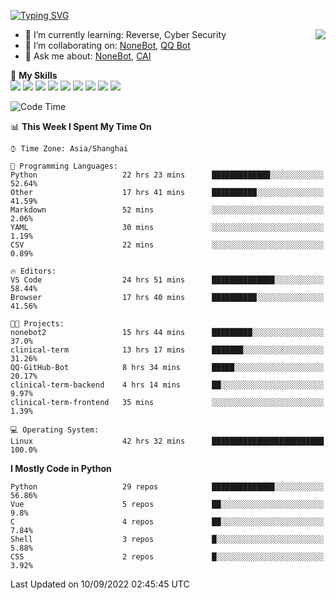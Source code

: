 [![Typing SVG](https://readme-typing-svg.herokuapp.com?size=25&duration=2500&color=8C43EA&vCenter=true&width=200&height=40&lines=Hi+there+%F0%9F%91%8B%F0%9F%8F%BB;I'm+yanyongyu)](https://git.io/typing-svg)

<a href="#">
  <img align="right" src="https://github-readme-stats.vercel.app/api?username=yanyongyu&count_private=true&show_icons=true&bg_color=15,f2f7fd,E0EAFC" />
</a>

- 🌱 I’m currently learning: Reverse, Cyber Security
- 👯 I’m collaborating on: [NoneBot](https://github.com/nonebot), [QQ Bot](https://github.com/Mrs4s/go-cqhttp)
- 💬 Ask me about: [NoneBot](https://github.com/nonebot), [CAI](https://github.com/cscs181/CAI)

🌟 **My Skills**  
![](https://img.shields.io/badge/-Python-3e74a2?style=flat-square&logo=Python&logoColor=fff)
![](https://img.shields.io/badge/-Node.js-339933?style=flat-square&logo=Node.js&logoColor=fff)
![](https://img.shields.io/badge/-Vue-4fc08d?style=flat-square&logo=Vue.js&logoColor=fff)
![](https://img.shields.io/badge/-React-2d98ce?style=flat-square&logo=React&logoColor=fff)
![](https://img.shields.io/badge/-Docker-2496ED?style=flat-square&logo=Docker&logoColor=fff)
![](https://img.shields.io/badge/-Linux-000000?style=flat-square&logo=Linux&logoColor=fff)
![](https://img.shields.io/badge/-MySQL-4479A1?style=flat-square&logo=MySQL&logoColor=fff)
![](https://img.shields.io/badge/-Redis-DC382D?style=flat-square&logo=Redis&logoColor=fff)
![](https://img.shields.io/badge/-MongoDB-47A248?style=flat-square&logo=MongoDB&logoColor=fff)

<!--START_SECTION:waka-->
![Code Time](http://img.shields.io/badge/Code%20Time-2%2C809%20hrs%2028%20mins-blue)

📊 **This Week I Spent My Time On** 

```text
⌚︎ Time Zone: Asia/Shanghai

💬 Programming Languages: 
Python                   22 hrs 23 mins      █████████████░░░░░░░░░░░░   52.64% 
Other                    17 hrs 41 mins      ██████████░░░░░░░░░░░░░░░   41.59% 
Markdown                 52 mins             ░░░░░░░░░░░░░░░░░░░░░░░░░   2.06% 
YAML                     30 mins             ░░░░░░░░░░░░░░░░░░░░░░░░░   1.19% 
CSV                      22 mins             ░░░░░░░░░░░░░░░░░░░░░░░░░   0.89%

🔥 Editors: 
VS Code                  24 hrs 51 mins      ██████████████░░░░░░░░░░░   58.44% 
Browser                  17 hrs 40 mins      ██████████░░░░░░░░░░░░░░░   41.56%

🐱‍💻 Projects: 
nonebot2                 15 hrs 44 mins      █████████░░░░░░░░░░░░░░░░   37.0% 
clinical-term            13 hrs 17 mins      ███████░░░░░░░░░░░░░░░░░░   31.26% 
QQ-GitHub-Bot            8 hrs 34 mins       █████░░░░░░░░░░░░░░░░░░░░   20.17% 
clinical-term-backend    4 hrs 14 mins       ██░░░░░░░░░░░░░░░░░░░░░░░   9.97% 
clinical-term-frontend   35 mins             ░░░░░░░░░░░░░░░░░░░░░░░░░   1.39%

💻 Operating System: 
Linux                    42 hrs 32 mins      █████████████████████████   100.0%

```

**I Mostly Code in Python** 

```text
Python                   29 repos            ██████████████░░░░░░░░░░░   56.86% 
Vue                      5 repos             ██░░░░░░░░░░░░░░░░░░░░░░░   9.8% 
C                        4 repos             ██░░░░░░░░░░░░░░░░░░░░░░░   7.84% 
Shell                    3 repos             █░░░░░░░░░░░░░░░░░░░░░░░░   5.88% 
CSS                      2 repos             █░░░░░░░░░░░░░░░░░░░░░░░░   3.92%

```



 Last Updated on 10/09/2022 02:45:45 UTC
<!--END_SECTION:waka-->
